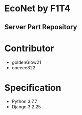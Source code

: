 # EcoNet by F1T4
## Server Part Repository

# Contributor

- goldenGlow21
- oneeee822

# Specification

- Python 3.7.7
- Django 3.2.25